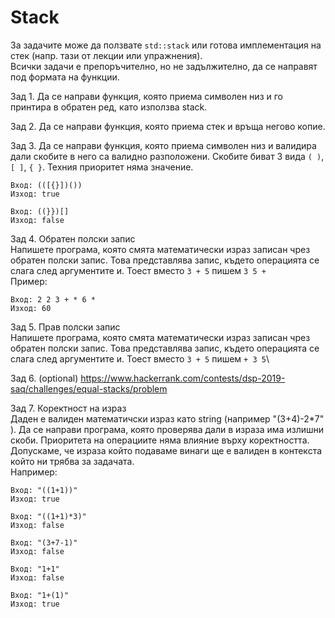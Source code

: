 # Stack

За задачите може да ползвате `std::stack` или готова имплементация на стек (напр. тази от лекции или упражнения).\
Всички задачи е препоръчително, но не задължително, да се направят под формата на функции.

Зад 1. Да се направи функция, която приема символен низ и го принтира в обратен ред, като използва stack.

Зад 2. Да се направи функция, която приема стек и връща негово копие.

Зад 3. Да се направи функция, която приема символен низ и валидира дали скобите в него са валидно разположени. Скобите биват 3 вида `( )`, `[ ]`, `{ }`. Техния приоритет няма значение.
```
Вход: (([{}])())
Изход: true

Вход: ((}})[]
Изход: false
```

Зад 4. Обратен полски запис\
Напишете програма, която смята математически израз записан чрез обратен полски запис. Това представлява запис, където операцията се слага след аргументите и. Тоест вместо `3 + 5` пишем `3 5 +`\
Пример:
```
Вход: 2 2 3 + * 6 *
Изход: 60
```

Зад 5. Прав полски запис\
Напишете програма, която смята математически израз записан чрез обратен полски запис. Това представлява запис, където операцията се слага след аргументите и. Тоест вместо `3 + 5` пишем `+ 3 5`\

Зад 6. (optional) https://www.hackerrank.com/contests/dsp-2019-saq/challenges/equal-stacks/problem

Зад 7. Коректност на израз\
Даден е валиден математичски израз като string (например "(3+4)-2*7" ). Да се направи програма, която проверява дали в израза има излишни скоби. Приоритета на операциите няма влияние върху коректността. Допускаме, че израза който подаваме винаги ще е валиден в контекста който ни трябва за задачата.\
Например:
```
Вход: "((1+1))"
Изход: true

Вход: "((1+1)*3)"
Изход: false

Вход: "(3+7-1)"
Изход: false

Вход: "1+1"
Изход: false

Вход: "1+(1)"
Изход: true
```

